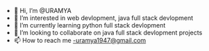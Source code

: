 - 👋 Hi, I’m @URAMYA
- 👀 I’m interested in web devlopment, java full stack devlopment
- 🌱 I’m currently learning python full stack devlopment 
- 💞️ I’m looking to collaborate on java full stack devlopment projects
- 📫 How to reach me -uramya1947@gmail.com

<!---
URAMYA/URAMYA is a ✨ special ✨ repository because its `README.md` (this file) appears on your GitHub profile.
You can click the Preview link to take a look at your changes.
--->
